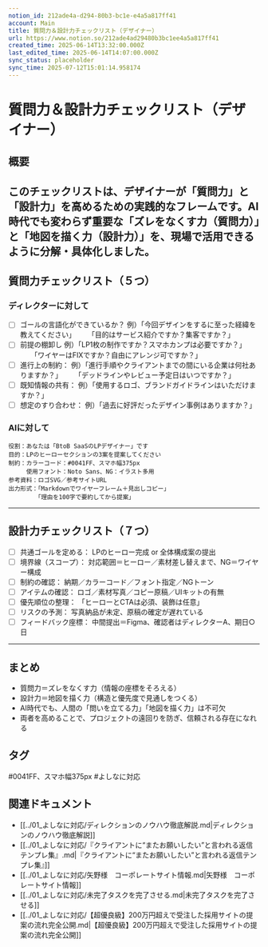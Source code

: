 ```yaml
---
notion_id: 212ade4a-d294-80b3-bc1e-e4a5a817ff41
account: Main
title: 質問力＆設計力チェックリスト（デザイナー）
url: https://www.notion.so/212ade4ad29480b3bc1ee4a5a817ff41
created_time: 2025-06-14T13:32:00.000Z
last_edited_time: 2025-06-14T14:07:00.000Z
sync_status: placeholder
sync_time: 2025-07-12T15:01:14.958174
---
```

# 質問力＆設計力チェックリスト（デザイナー）

## 概要
このチェックリストは、デザイナーが「質問力」と「設計力」を高めるための実践的なフレームです。AI時代でも変わらず重要な「ズレをなくす力（質問力）」と「地図を描く力（設計力）」を、現場で活用できるように分解・具体化しました。
---
## 質問力チェックリスト（５つ）
### ディレクターに対して
- [ ] ゴールの言語化ができているか？
  例）「今回デザインをするに至った経緯を教えてください」
　　「目的はサービス紹介ですか？集客ですか？」
- [ ] 前提の棚卸し
  例）「LP1枚の制作ですか？スマホカンプは必要ですか？」
　　「ワイヤーはFIXですか？自由にアレンジ可ですか？」
- [ ] 進行上の制約：
  例）「進行手順やクライアントまでの間にいる企業は何社ありますか？」
　　「デッドラインやレビュー予定日はいつですか？」
- [ ] 既知情報の共有：
  例）「使用するロゴ、ブランドガイドラインはいただけますか？」
- [ ] 想定のすり合わせ：
  例）「過去に好評だったデザイン事例はありますか？」
### AIに対して
```plain text
役割：あなたは「BtoB SaaSのLPデザイナー」です
目的：LPのヒーローセクションの3案を提案してください
制約：カラーコード：#0041FF、スマホ幅375px
　　　使用フォント：Noto Sans、NG：イラスト多用
参考資料：ロゴSVG／参考サイトURL
出力形式：「Markdownでワイヤーフレーム＋見出しコピー」
　　　　　「理由を100字で要約してから提案」
```
---
## 設計力チェックリスト（７つ）
- [ ] 共通ゴールを定める：
  LPのヒーロー完成 or 全体構成案の提出
- [ ] 境界線（スコープ）：
  対応範囲＝ヒーロー／素材差し替えまで、NG＝ワイヤー構成
- [ ] 制約の確認：
  納期／カラーコード／フォント指定／NGトーン
- [ ] アイテムの確認：
  ロゴ／素材写真／コピー原稿／UIキットの有無
- [ ] 優先順位の整理：
  「ヒーローとCTAは必須、装飾は任意」
- [ ] リスクの予測：
  写真納品が未定、原稿の確定が遅れている
- [ ] フィードバック座標：
  中間提出＝Figma、確認者はディレクターA、期日○日
---
## まとめ
- 質問力＝ズレをなくす力（情報の座標をそろえる）
- 設計力＝地図を描く力（構造と優先度で見通しをつくる）
- AI時代でも、人間の「問いを立てる力」「地図を描く力」は不可欠
- 両者を高めることで、プロジェクトの遠回りを防ぎ、信頼される存在になれる

## タグ

#0041FF、スマホ幅375px #よしなに対応 

## 関連ドキュメント

- [[../01_よしなに対応/ディレクションのノウハウ徹底解説.md|ディレクションのノウハウ徹底解説]]
- [[../01_よしなに対応/『クライアントに“またお願いしたい”と言われる返信テンプレ集』.md|『クライアントに“またお願いしたい”と言われる返信テンプレ集』]]
- [[../01_よしなに対応/矢野様　コーポレートサイト情報.md|矢野様　コーポレートサイト情報]]
- [[../01_よしなに対応/未完了タスクを完了させる.md|未完了タスクを完了させる]]
- [[../01_よしなに対応/【超優良級】200万円超えで受注した採用サイトの提案の流れ完全公開.md|【超優良級】200万円超えで受注した採用サイトの提案の流れ完全公開]]
